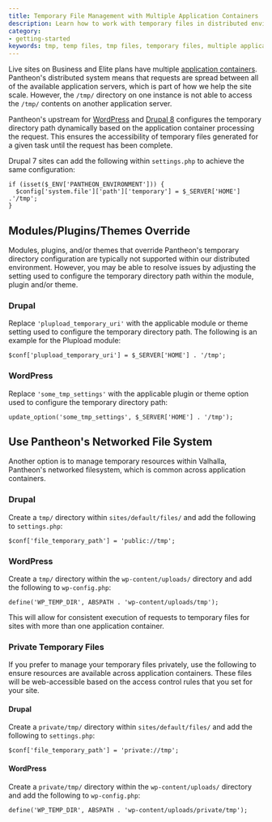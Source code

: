 ```yaml
---
title: Temporary File Management with Multiple Application Containers
description: Learn how to work with temporary files in distributed environments.
category:
- getting-started
keywords: tmp, temp files, tmp files, temporary files, multiple application containers, distributed environments
---
```

Live sites on Business and Elite plans have multiple [application containers](/docs/all-about-application-containers).  Pantheon's distributed system means that requests are spread between all of the available application servers, which is part of how we help the site scale. However, the `/tmp/` directory on one instance is not able to access the `/tmp/` contents on another application server.

Pantheon's upstream for [WordPress](https://github.com/pantheon-systems/WordPress/blob/master/wp-config.php#L75-L78) and [Drupal 8](https://github.com/pantheon-systems/drops-8/blob/master/sites/default/settings.pantheon.php#L128-L136) configures the temporary directory path dynamically based on the application container processing the request. This ensures the accessibility of temporary files generated for a given task until the request has been complete.

Drupal 7 sites can add the following within `settings.php` to achieve the same configuration:

```
if (isset($_ENV['PANTHEON_ENVIRONMENT'])) {
  $config['system.file']['path']['temporary'] = $_SERVER['HOME'] .'/tmp';
}
```

## Modules/Plugins/Themes Override

Modules, plugins, and/or themes that override Pantheon's temporary directory configuration are typically not supported within our distributed environment. However, you may be able to resolve issues by adjusting the setting used to configure the temporary directory path within the module, plugin and/or theme.

### Drupal
Replace `'plupload_temporary_uri'` with the applicable module or theme setting used to configure the temporary directory path. The following is an example for the Plupload module:

```
$conf['plupload_temporary_uri'] = $_SERVER['HOME'] . '/tmp';
```

### WordPress
Replace `'some_tmp_settings'` with the applicable plugin or theme option used to configure the temporary directory path:

```
update_option('some_tmp_settings', $_SERVER['HOME'] . '/tmp');
```

## Use Pantheon's Networked File System
Another option is to manage temporary resources within Valhalla, Pantheon's networked filesystem, which is common across application containers.

### Drupal
Create a `tmp/` directory within `sites/default/files/` and add the following to `settings.php`:

```
$conf['file_temporary_path'] = 'public://tmp';
```

### WordPress
Create a `tmp/` directory within the `wp-content/uploads/` directory and add the following to `wp-config.php`:  

```
define('WP_TEMP_DIR', ABSPATH . 'wp-content/uploads/tmp');
```

This will allow for consistent execution of requests to temporary files for sites with more than one application container.

### Private Temporary Files
If you prefer to manage your temporary files privately, use the following to ensure resources are available across application containers. These files will be web-accessible based on the access control rules that you set for your site.

#### Drupal
Create a `private/tmp/` directory within `sites/default/files/` and add the following to `settings.php`:

```
$conf['file_temporary_path'] = 'private://tmp';
```

#### WordPress
Create a `private/tmp/` directory within the `wp-content/uploads/` directory and add the following to `wp-config.php`:

```
define('WP_TEMP_DIR', ABSPATH . 'wp-content/uploads/private/tmp');
```
